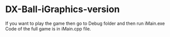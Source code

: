 # DX-Ball-iGraphics-version

If you want to play the game then go to Debug folder and then run iMain.exe
Code of the full game is in iMain.cpp file.
